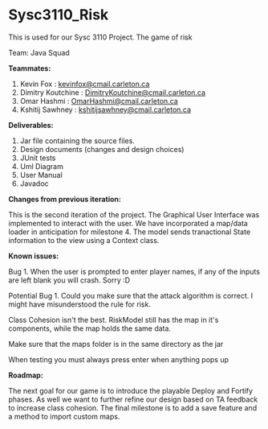 # Sysc3110_Risk
This is used for our Sysc 3110 Project. The game of risk

Team: Java Squad


__Teammates:__
1. Kevin Fox : kevinfox@cmail.carleton.ca
2. Dimitry Koutchine : DimitryKoutchine@cmail.carleton.ca
3. Omar Hashmi : OmarHashmi@cmail.carleton.ca
4. Kshitij Sawhney : kshitijsawhney@cmail.carleton.ca

__Deliverables:__
1. Jar file containing the source files.
2. Design documents (changes and design choices)
3. JUnit tests
4. Uml Diagram 
5. User Manual
6. Javadoc 

__Changes from previous iteration:__

This is the second iteration of the project. The Graphical User Interface was implemented to interact with the user.
We have incorporated a map/data loader in anticipation for milestone 4. 
The model sends tranactional State information to the view using a Context class.

__Known issues:__

Bug 1. When the user is prompted to enter player names, if any of the inputs are left blank you will crash. Sorry :D

Potential Bug 1. Could you make sure that the attack algorithm is correct. I might have misunderstood the rule for risk.

Class Cohesion isn't the best. RiskModel still has the map in it's components, while the map holds the same data.

Make sure that the maps folder is in the same directory as the jar 

When testing you must always press enter when anything pops up

__Roadmap:__

The next goal for our game is to introduce the playable Deploy and Fortify phases.
As well we want to further refine our design based on TA feedback to increase class cohesion.
The final milestone is to add a save feature and a method to import custom maps.


